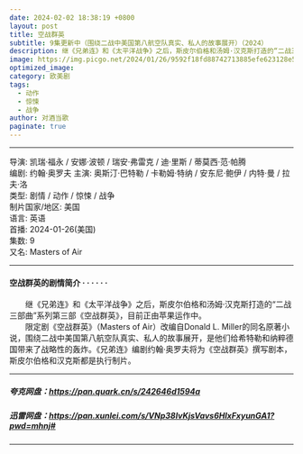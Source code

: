 ```yaml
---
date: 2024-02-02 18:38:19 +0800
layout: post
title: 空战群英
subtitle: 9集更新中（围绕二战中美国第八航空队真实、私人的故事展开）（2024）
description: 继《兄弟连》和《太平洋战争》之后，斯皮尔伯格和汤姆·汉克斯打造的“二战三部曲”系列第三部《空战群英》，目前正由苹果运作中。...
image: https://img.picgo.net/2024/01/26/9592f18fd88742713885efe623128e5f9d1a1150cdbc080b.webp
optimized_image:
category: 欧美剧
tags:
  - 动作
  - 惊悚
  - 战争
author: 对酒当歌
paginate: true
---
```


---

导演: 凯瑞·福永 / 安娜·波顿 / 瑞安·弗雷克 / 迪·里斯 / 蒂莫西·范·帕腾  
编剧: 约翰·奥罗夫
主演: 奥斯汀·巴特勒 / 卡勒姆·特纳 / 安东尼·鲍伊 / 内特·曼 / 拉夫·洛  
类型: 剧情 / 动作 / 惊悚 / 战争  
制片国家/地区: 美国  
语言: 英语  
首播: 2024-01-26(美国)  
集数: 9  
又名: Masters of Air  

---

#### 空战群英的剧情简介 · · · · · ·

　　继《兄弟连》和《太平洋战争》之后，斯皮尔伯格和汤姆·汉克斯打造的“二战三部曲”系列第三部《空战群英》，目前正由苹果运作中。  
　　限定剧《空战群英》（Masters of Air）改编自Donald L. Miller的同名原著小说，围绕二战中美国第八航空队真实、私人的故事展开，是他们给希特勒和纳粹德国带来了战略性的轰炸。《兄弟连》编剧约翰·奥罗夫将为《空战群英》撰写剧本，斯皮尔伯格和汉克斯都是执行制片。

---

##### 夸克网盘：<https://pan.quark.cn/s/242646d1594a>

##### 迅雷网盘：<https://pan.xunlei.com/s/VNp38IvKjsVavs6HlxFxyunGA1?pwd=mhnj#>

---
